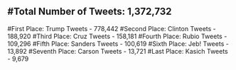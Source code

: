 #Total Number of Tweets: 1,372,732 
---
#First Place: Trump Tweets - 778,442
#Second Place: Clinton Tweets - 188,920
#Third Place: Cruz Tweets - 158,181
#Fourth Place: Rubio Tweets - 109,296
#Fifth Place: Sanders Tweets - 100,619
#Sixth Place: Jeb! Tweets - 13,892
#Seventh Place: Carson Tweets - 13,721
#Last Place: Kasich Tweets - 9,679

